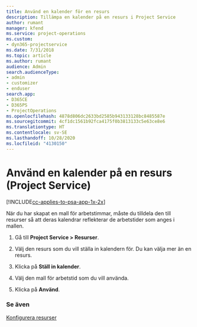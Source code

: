 ```yaml
---
title: Använd en kalender för en resurs
description: Tillämpa en kalender på en resurs i Project Service
author: rumant
manager: kfend
ms.service: project-operations
ms.custom:
- dyn365-projectservice
ms.date: 7/31/2018
ms.topic: article
ms.author: rumant
audience: Admin
search.audienceType:
- admin
- customizer
- enduser
search.app:
- D365CE
- D365PS
- ProjectOperations
ms.openlocfilehash: 4878d806dc2633bd2585b943133128bc8485587e
ms.sourcegitcommit: 4cf1dc1561b92fca4175f0b3813133c5e63ce8e6
ms.translationtype: HT
ms.contentlocale: sv-SE
ms.lasthandoff: 10/28/2020
ms.locfileid: "4130150"
---
```

# <a name="apply-a-calendar-to-a-resource-project-service"></a>Använd en kalender på en resurs (Project Service)

[!INCLUDE[cc-applies-to-psa-app-1x-2x](../includes/cc-applies-to-psa-app-1x-2x.md)]

När du har skapat en mall för arbetstimmar, måste du tilldela den till resurser så att deras kalendrar reflekterar de arbetstider som anges i mallen.  
  
1.  Gå till **Project Service > Resurser**.  
  
2.  Välj den resurs som du vill ställa in kalendern för. Du kan välja mer än en resurs.  
  
3.  Klicka på **Ställ in kalender**.  
  
4.  Välj den mall för arbetstid som du vill använda.  
  
5.  Klicka på **Använd**.  
  
### <a name="see-also"></a>Se även  
 [Konfigurera resurser](../psa/set-up-resources.md)
